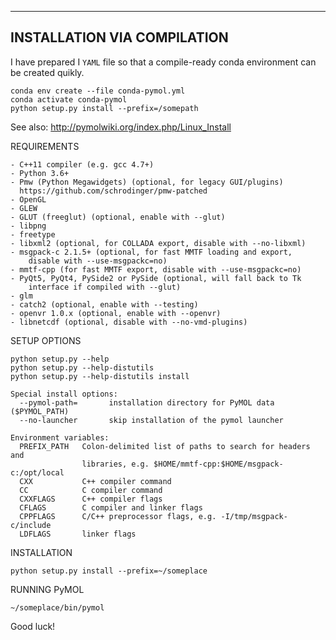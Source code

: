 
----------------------------------------------------------------------
INSTALLATION VIA COMPILATION 
----------------------------------------------------------------------

I have prepared I `YAML` file so that a compile-ready conda environment
can be created quikly. 
```
conda env create --file conda-pymol.yml
conda activate conda-pymol
python setup.py install --prefix=/somepath
```

See also: http://pymolwiki.org/index.php/Linux_Install

REQUIREMENTS

    - C++11 compiler (e.g. gcc 4.7+)
    - Python 3.6+
    - Pmw (Python Megawidgets) (optional, for legacy GUI/plugins)
      https://github.com/schrodinger/pmw-patched
    - OpenGL
    - GLEW
    - GLUT (freeglut) (optional, enable with --glut)
    - libpng
    - freetype
    - libxml2 (optional, for COLLADA export, disable with --no-libxml)
    - msgpack-c 2.1.5+ (optional, for fast MMTF loading and export,
        disable with --use-msgpackc=no)
    - mmtf-cpp (for fast MMTF export, disable with --use-msgpackc=no)
    - PyQt5, PyQt4, PySide2 or PySide (optional, will fall back to Tk
        interface if compiled with --glut)
    - glm
    - catch2 (optional, enable with --testing)
    - openvr 1.0.x (optional, enable with --openvr)
    - libnetcdf (optional, disable with --no-vmd-plugins)

SETUP OPTIONS

    python setup.py --help
    python setup.py --help-distutils
    python setup.py --help-distutils install

    Special install options:
      --pymol-path=       installation directory for PyMOL data ($PYMOL_PATH)
      --no-launcher       skip installation of the pymol launcher

    Environment variables:
      PREFIX_PATH   Colon-delimited list of paths to search for headers and
                    libraries, e.g. $HOME/mmtf-cpp:$HOME/msgpack-c:/opt/local
      CXX           C++ compiler command
      CC            C compiler command
      CXXFLAGS      C++ compiler flags
      CFLAGS        C compiler and linker flags
      CPPFLAGS      C/C++ preprocessor flags, e.g. -I/tmp/msgpack-c/include
      LDFLAGS       linker flags

INSTALLATION

    python setup.py install --prefix=~/someplace

RUNNING PyMOL

    ~/someplace/bin/pymol

Good luck!

